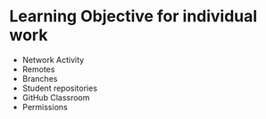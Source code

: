 # Learning Objective for individual work

* Network Activity
* Remotes
* Branches
* Student repositories
* GitHub Classroom
* Permissions
